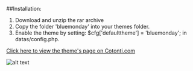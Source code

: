 ##Installation:

1. Download and unzip the rar archive
2. Copy the folder 'bluemonday' into your themes folder.
3. Enable the theme by setting: $cfg['defaulttheme'] = 'bluemonday'; in datas/config.php.

[Click here to view the theme's page on Cotonti.com](http://www.cotonti.com/themes/Blue%20Monday)

![alt text](http://www.cotonti.com/datas/photos/page_541.png "Blue Monday")